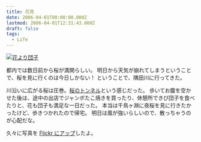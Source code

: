 ```yaml
---
title: 花見
date: 2006-04-01T00:00:00.000Z
lastmod: 2006-04-01T12:31:43.000Z
draft: false
tags:
  - Life
---
```


[![花より団子](https://farm1.staticflickr.com/37/121215715_4e1fadac83_m.jpg "花より団子")](http://www.flickr.com/photos/machu/121215715/)

都内では数日前から桜が満開らしい。 明日から天気が崩れてしまうということで、桜を見に行くのは今日しかない！ ということで、隅田川に行ってきた。

川沿いに広がる桜は圧巻。[桜のトンネル](http://www.flickr.com/photos/machu/121214209/)という感じだった。 歩いてお腹を空かせた後は、途中の出店でジャンボたこ焼きを買ったり、休憩所できび団子を食べたりと、花も団子も満足な一日だった。 本当は千鳥ヶ淵に夜桜を見に行きたかったけど、歩きつかれたので帰宅。 明日は風が強いらしいので、散っちゃうのが心配だな。

久々に写真を [Flickr にアップ](http://www.flickr.com/photos/machu/archives/date-taken/2006/04/01/detail/)したよ。
